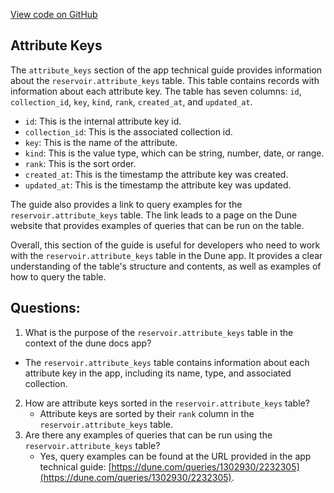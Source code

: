 [View code on GitHub](https://dune.com/docs/data-tables/community/reservoir/attribute-keys.md)

## Attribute Keys

The `attribute_keys` section of the app technical guide provides information about the `reservoir.attribute_keys` table. This table contains records with information about each attribute key. The table has seven columns: `id`, `collection_id`, `key`, `kind`, `rank`, `created_at`, and `updated_at`. 

- `id`: This is the internal attribute key id.
- `collection_id`: This is the associated collection id.
- `key`: This is the name of the attribute.
- `kind`: This is the value type, which can be string, number, date, or range.
- `rank`: This is the sort order.
- `created_at`: This is the timestamp the attribute key was created.
- `updated_at`: This is the timestamp the attribute key was updated.

The guide also provides a link to query examples for the `reservoir.attribute_keys` table. The link leads to a page on the Dune website that provides examples of queries that can be run on the table. 

Overall, this section of the guide is useful for developers who need to work with the `reservoir.attribute_keys` table in the Dune app. It provides a clear understanding of the table's structure and contents, as well as examples of how to query the table.
## Questions: 
 1. What is the purpose of the `reservoir.attribute_keys` table in the context of the dune docs app? 
   - The `reservoir.attribute_keys` table contains information about each attribute key in the app, including its name, type, and associated collection.
2. How are attribute keys sorted in the `reservoir.attribute_keys` table? 
   - Attribute keys are sorted by their `rank` column in the `reservoir.attribute_keys` table.
3. Are there any examples of queries that can be run using the `reservoir.attribute_keys` table? 
   - Yes, query examples can be found at the URL provided in the app technical guide: [https://dune.com/queries/1302930/2232305](https://dune.com/queries/1302930/2232305).